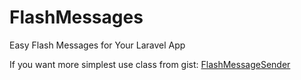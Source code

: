 # FlashMessages
Easy Flash Messages for Your Laravel App

If you want more simplest use class from gist: [FlashMessageSender](https://gist.github.com/Ellrion/7ee8085b35f0de8c6d386255f9dd16bb)